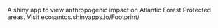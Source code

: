 A shiny app to view anthropogenic impact on Atlantic Forest Protected areas. Visit ecosantos.shinyapps.io/Footprint/
